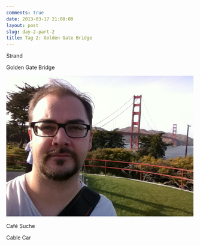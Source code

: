 ```yaml
---
comments: true
date: 2013-03-17 21:00:00
layout: post
slug: day-2-part-2
title: Tag 2: Golden Gate Bridge
---
```


Strand

Golden Gate Bridge

![Vor der Golden Gate Bridge](/images-blog/sfo-2013/20130317_1.jpg)

Café Suche

Cable Car